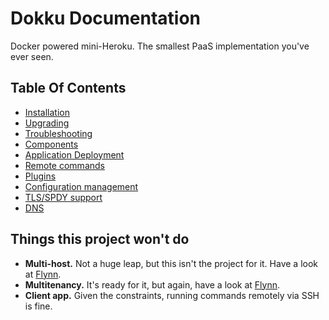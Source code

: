 # Dokku Documentation

Docker powered mini-Heroku. The smallest PaaS implementation you've ever seen.

## Table Of Contents

- [Installation](http://progrium.viewdocs.io/dokku/installation)
- [Upgrading](http://progrium.viewdocs.io/dokku/upgrading)
- [Troubleshooting](http://progrium.viewdocs.io/dokku/troubleshooting)
- [Components](http://progrium.viewdocs.io/dokku/components)
- [Application Deployment](http://progrium.viewdocs.io/dokku/application-deployment)
- [Remote commands](http://progrium.viewdocs.io/dokku/remote-commands)
- [Plugins](http://progrium.viewdocs.io/dokku/plugins)
- [Configuration management](http://progrium.viewdocs.io/dokku/configuration-management)
- [TLS/SPDY support](http://progrium.viewdocs.io/dokku/tls-spdy-support)
- [DNS](http://progrium.viewdocs.io/dokku/dns)

## Things this project won't do

 * **Multi-host.** Not a huge leap, but this isn't the project for it. Have a look at [Flynn](https://flynn.io/).
 * **Multitenancy.** It's ready for it, but again, have a look at [Flynn](https://flynn.io/).
 * **Client app.** Given the constraints, running commands remotely via SSH is fine.
